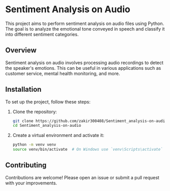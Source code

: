 
# Sentiment Analysis on Audio

This project aims to perform sentiment analysis on audio files using Python. The goal is to analyze the emotional tone conveyed in speech and classify it into different sentiment categories.

## Overview

Sentiment analysis on audio involves processing audio recordings to detect the speaker's emotions. This can be useful in various applications such as customer service, mental health monitoring, and more.

## Installation

To set up the project, follow these steps:

1. Clone the repository:
   ```sh
   git clone https://github.com/zakir300408/Sentiment_analysis-on-audio.git
   cd Sentiment_analysis-on-audio
   ```

2. Create a virtual environment and activate it:
   ```sh
   python -m venv venv
   source venv/bin/activate  # On Windows use `venv\Scripts\activate`
   ```


## Contributing

Contributions are welcome! Please open an issue or submit a pull request with your improvements.


